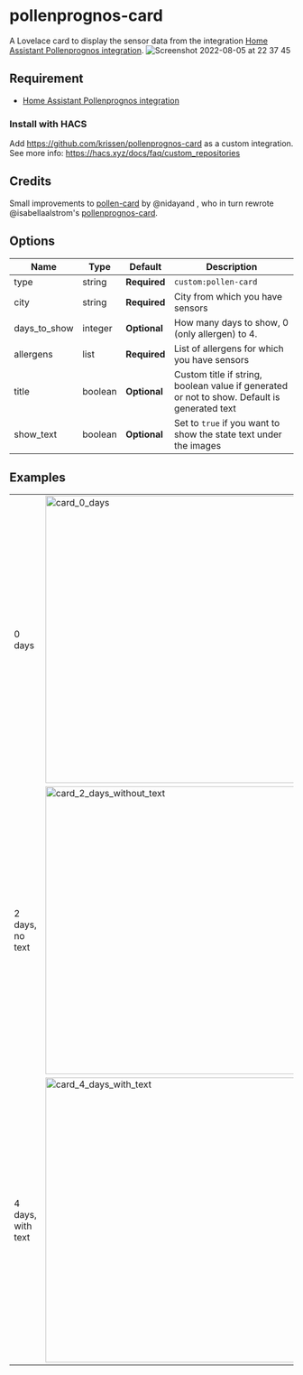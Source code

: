# pollenprognos-card
A Lovelace card to display the sensor data from the integration [Home Assistant Pollenprognos integration](https://github.com/JohNan/homeassistant-pollenprognos).
![Screenshot 2022-08-05 at 22 37 45](https://user-images.githubusercontent.com/2181965/183159066-2cef1a6e-e59b-4bb3-832b-7bff781b471c.png)

## Requirement
- [Home Assistant Pollenprognos integration](https://github.com/JohNan/homeassistant-pollenprognos)

### Install with HACS
Add https://github.com/krissen/pollenprognos-card as a custom integration.
See more info: https://hacs.xyz/docs/faq/custom_repositories

## Credits
Small improvements to [pollen-card](https://github.com/nidayand/lovelace-pollen-card) by @nidayand , who in turn rewrote @isabellaalstrom's [pollenprognos-card](https://github.com/isabellaalstrom/lovelace-pollenprognos-card).

## Options

| Name | Type | Default | Description
| ---- | ---- | ------- | -----------
| type | string | **Required** | `custom:pollen-card`
| city | string | **Required** | City from which you have sensors
| days_to_show | integer | **Optional** | How many days to show, 0 (only allergen) to 4.
| allergens | list | **Required** | List of allergens for which you have sensors
| title | boolean | **Optional** | Custom title if string, boolean value if generated or not to show. Default is generated text
| show_text | boolean | **Optional** | Set to `true` if you want to show the state text under the images

## Examples

<table>
<tr>
<td>0 days</td>
<td><img width="509" alt="card_0_days" src="https://user-images.githubusercontent.com/2943684/234618464-1d90b53a-61d7-4fe1-b5f8-10ae4cc17883.png"></td>
<td>

```yaml
cards:
  - type: 'custom:pollenprognos-card'
    city: Forshaga
    show_text: false
    days_to_show: 0
    allergens:
      - Al
      - Alm
      - Ambrosia
      - Björk
      - Ek
      - Gråbo
      - Gräs
      - Hassel
      - Sälg / vide
``` 
</td>
</tr>
<tr>
<td>2 days, no text</td>
<td><img width="510" alt="card_2_days_without_text" src="https://user-images.githubusercontent.com/2943684/234618818-0f5b4953-8604-48e9-b308-20a3887b45d8.png"></td>
<td>

```yaml
cards:
  - type: 'custom:pollenprognos-card'
    city: Forshaga
    show_text: false
    days_to_show: 2
    allergens:
      - Al
      - Alm
      - Ambrosia
      - Björk
      - Ek
      - Gråbo
      - Gräs
      - Hassel
      - Sälg / vide
```
</td>
</tr>
<tr>
<td>4 days, with text</td>
<td><img width="505" alt="card_4_days_with_text" src="https://user-images.githubusercontent.com/2943684/234618933-586749ed-04f2-4784-95ee-768265d2d14c.png"></td>
<td>

```yaml
cards:
  - type: 'custom:pollenprognos-card'
    city: Forshaga
    show_text: true
    days_to_show: 4
    allergens:
      - Al
      - Alm
      - Ambrosia
      - Björk
      - Ek
      - Gråbo
      - Gräs
      - Hassel
      - Sälg / vide
```
</td>
</tr>
</table>
